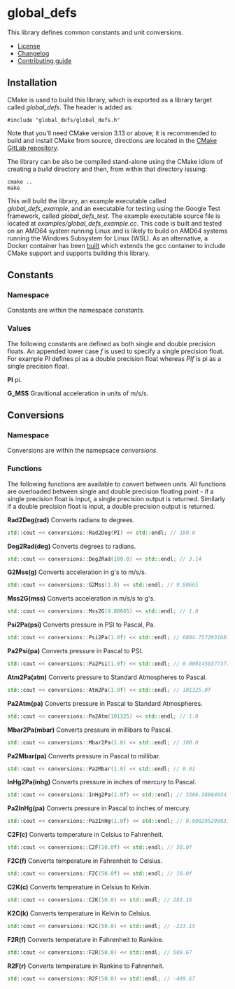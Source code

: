 # global_defs
This library defines common constants and unit conversions.
   * [License](LICENSE.md)
   * [Changelog](CHANGELOG.md)
   * [Contributing guide](CONTRIBUTING.md)

## Installation
CMake is used to build this library, which is exported as a library target called *global_defs*. The header is added as:

```
#include "global_defs/global_defs.h"
```
Note that you'll need CMake version 3.13 or above; it is recommended to build and install CMake from source, directions are located in the [CMake GitLab repository](https://github.com/Kitware/CMake).

The library can be also be compiled stand-alone using the CMake idiom of creating a *build* directory and then, from within that directory issuing:

```
cmake ..
make
```

This will build the library, an example executable called *global_defs_example*, and an executable for testing using the Google Test framework, called *global_defs_test*. The example executable source file is located at *examples/global_defs_example.cc*. This code is built and tested on an AMD64 system running Linux and is likely to build on AMD64 systems running the Windows Subsystem for Linux (WSL). As an alternative, a Docker container has been [built](https://hub.docker.com/r/flybrianfly/gcc-cmake) which extends the gcc container to include CMake support and supports building this library.

## Constants

### Namespace
Constants are within the namespace *constants*.

### Values
The following constants are defined as both single and double precision floats. An appended lower case *f* is used to specify a single precision float. For example *PI* defines pi as a double precision float whereas *PIf* is pi as a single precision float.

**PI** pi.

**G_MSS** Gravitional acceleration in units of m/s/s.

## Conversions

### Namespace
Conversions are within the namepsace *conversions*.

### Functions
The following functions are available to convert between units. All functions are overloaded between single and double precision floating point - if a single precision float is input, a single precision output is returned. Similarly if a double precision float is input, a double precision output is returned.

**Rad2Deg(rad)** Converts radians to degrees.

```C++
std::cout << conversions::Rad2Deg(PI) << std::endl; // 180.0
```

**Deg2Rad(deg)** Converts degrees to radians.

```C++
std::cout << conversions::Deg2Rad(180.0) << std::endl; // 3.14
```

**G2Mss(g)** Converts acceleration in g's to m/s/s.

```C++
std::cout << conversions::G2Mss(1.0) << std::endl; // 9.80665
```

**Mss2G(mss)** Converts acceleration in m/s/s to g's.

```C++
std::cout << conversions::Mss2G(9.80665) << std::endl; // 1.0
```

**Psi2Pa(psi)** Converts pressure in PSI to Pascal, Pa.

```C++
std::cout << conversions::Psi2Pa(1.0f) << std::endl; // 6894.757293168361
```

**Pa2Psi(pa)** Converts pressure in Pascal to PSI.

```C++
std::cout << conversions::Pa2Psi(1.0f) << std::endl; // 0.0001450377377302092f
```

**Atm2Pa(atm)** Converts pressure to Standard Atmospheres to Pascal.

```C++
std::cout << conversions::Atm2Pa(1.0f) << std::endl; // 101325.0f
```

**Pa2Atm(pa)** Converts pressure in Pascal to Standard Atmospheres.

```C++
std::cout << conversions::Pa2Atm(101325) << std::endl; // 1.0
```

**Mbar2Pa(mbar)** Converts pressure in millibars to Pascal.

```C++
std::cout << conversions::Mbar2Pa(1.0) << std::endl; // 100.0
```

**Pa2Mbar(pa)** Converts pressure in Pascal to millibar.

```C++
std::cout << conversions::Pa2Mbar(1.0) << std::endl; // 0.01
```

**InHg2Pa(inhg)** Converts pressure in inches of mercury to Pascal.

```C++
std::cout << conversions::InHg2Pa(1.0f) << std::endl; // 3386.388640341f
```

**Pa2InHg(pa)** Converts pressure in Pascal to inches of mercury.

```C++
std::cout << conversions::Pa2InHg(1.0f) << std::endl; // 0.0002952998330101009f
```

**C2F(c)** Converts temperature in Celsius to Fahrenheit.

```C++
std::cout << conversions::C2F(10.0f) << std::endl; // 50.0f
```

**F2C(f)** Converts temperature in Fahrenheit to Celsius.

```C++
std::cout << conversions::F2C(50.0f) << std::endl; // 10.0f
```

**C2K(c)** Converts temperature in Celsius to Kelvin.

```C++
std::cout << conversions::C2K(10.0) << std::endl; // 283.15
```

**K2C(k)** Converts temperature in Kelvin to Celsius.

```C++
std::cout << conversions::K2C(50.0) << std::endl; // -223.15
```

**F2R(f)** Converts temperature in Fahrenheit to Rankine.

```C++
std::cout << conversions::F2R(50.0) << std::endl; // 509.67
```

**R2F(r)** Converts temperature in Rankine to Fahrenheit.

```C++
std::cout << conversions::R2F(50.0) << std::endl; // -409.67
```